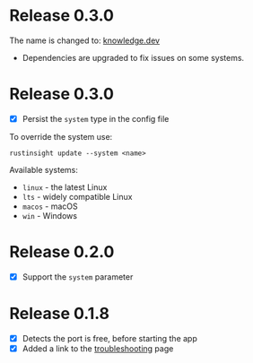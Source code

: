 # Release 0.3.0

The name is changed to: [knowledge.dev](https://knowledge.dev/)

- Dependencies are upgraded to fix issues on some systems.

# Release 0.3.0

- [x] Persist the `system` type in the config file

To override the system use:

```
rustinsight update --system <name>
```

Available systems:

- `linux` - the latest Linux
- `lts` - widely compatible Linux
- `macos` - macOS
- `win` - Windows

# Release 0.2.0

- [x] Support the `system` parameter

# Release 0.1.8

- [x] Detects the port is free, before starting the app
- [x] Added a link to the [troubleshooting](http://rustinsight.com/troubleshooting) page
